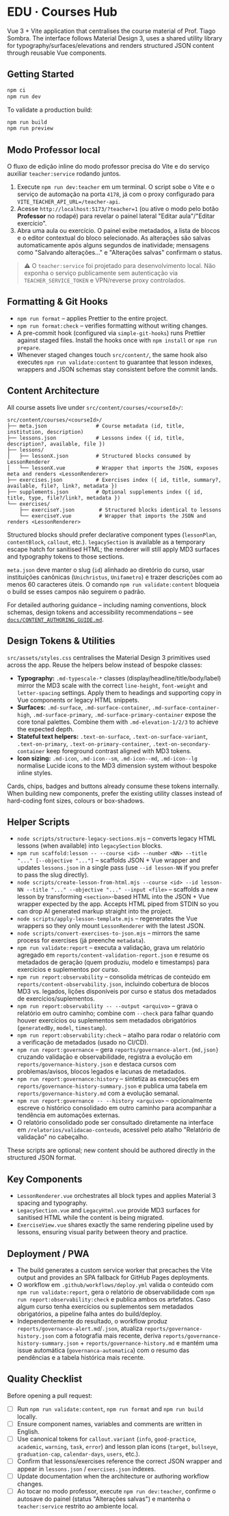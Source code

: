 ﻿# EDU · Courses Hub

Vue 3 + Vite application that centralises the course material of Prof. Tiago Sombra. The interface follows Material Design 3, uses a shared utility library for typography/surfaces/elevations and renders structured JSON content through reusable Vue components.

## Getting Started

```bash
npm ci
npm run dev
```

To validate a production build:

```bash
npm run build
npm run preview
```

## Modo Professor local

O fluxo de edição inline do modo professor precisa do Vite e do serviço auxiliar `teacher:service` rodando juntos.

1. Execute `npm run dev:teacher` em um terminal. O script sobe o Vite e o serviço de automação na porta `4178`, já com o proxy configurado para `VITE_TEACHER_API_URL=/teacher-api`.
2. Acesse `http://localhost:5173/?teacher=1` (ou ative o modo pelo botão **Professor** no rodapé) para revelar o painel lateral "Editar aula"/"Editar exercício".
3. Abra uma aula ou exercício. O painel exibe metadados, a lista de blocos e o editor contextual do bloco selecionado. As alterações são salvas automaticamente após alguns segundos de inatividade; mensagens como "Salvando alterações…" e "Alterações salvas" confirmam o status.

> ⚠️ O `teacher:service` foi projetado para desenvolvimento local. Não exponha o serviço publicamente sem autenticação via `TEACHER_SERVICE_TOKEN` e VPN/reverse proxy controlados.

## Formatting & Git Hooks

- `npm run format` – applies Prettier to the entire project.
- `npm run format:check` – verifies formatting without writing changes.
- A pre-commit hook (configured via `simple-git-hooks`) runs Prettier against staged files. Install the hooks once with `npm install` or `npm run prepare`.
- Whenever staged changes touch `src/content/`, the same hook also executes `npm run validate:content` to guarantee that lesson indexes, wrappers and JSON schemas stay consistent before the commit lands.

## Content Architecture

All course assets live under `src/content/courses/<courseId>/`:

```
src/content/courses/<courseId>/
├── meta.json                # Course metadata (id, title, institution, description)
├── lessons.json             # Lessons index ({ id, title, description?, available, file })
├── lessons/
│   ├── lessonX.json         # Structured blocks consumed by LessonRenderer
│   └── lessonX.vue          # Wrapper that imports the JSON, exposes meta and renders <LessonRenderer>
├── exercises.json           # Exercises index ({ id, title, summary?, available, file?, link?, metadata })
├── supplements.json         # Optional supplements index ({ id, title, type, file?/link?, metadata })
└── exercises/
    ├── exerciseY.json        # Structured blocks identical to lessons
    └── exerciseY.vue         # Wrapper that imports the JSON and renders <LessonRenderer>
```

Structured blocks should prefer declarative component types (`lessonPlan`, `contentBlock`, `callout`, etc.). `legacySection` is available as a temporary escape hatch for sanitised HTML; the renderer will still apply MD3 surfaces and typography tokens to those sections.

`meta.json` deve manter o slug (`id`) alinhado ao diretório do curso, usar instituições canônicas (`Unichristus`, `Unifametro`) e trazer descrições com ao menos 60 caracteres úteis. O comando `npm run validate:content` bloqueia o build se esses campos não seguirem o padrão.

For detailed authoring guidance – including naming conventions, block schemas, design tokens and accessibility recommendations – see [`docs/CONTENT_AUTHORING_GUIDE.md`](docs/CONTENT_AUTHORING_GUIDE.md).

## Design Tokens & Utilities

`src/assets/styles.css` centralises the Material Design 3 primitives used across the app. Reuse the helpers below instead of bespoke classes:

- **Typography:** `.md-typescale-*` classes (display/headline/title/body/label) mirror the MD3 scale with the correct `line-height`, `font-weight` and `letter-spacing` settings. Apply them to headings and supporting copy in Vue components or legacy HTML snippets.
- **Surfaces:** `.md-surface`, `.md-surface-container`, `.md-surface-container-high`, `.md-surface-primary`, `.md-surface-primary-container` expose the core tonal palettes. Combine them with `.md-elevation-1/2/3` to achieve the expected depth.
- **Stateful text helpers:** `.text-on-surface`, `.text-on-surface-variant`, `.text-on-primary`, `.text-on-primary-container`, `.text-on-secondary-container` keep foreground contrast aligned with MD3 tokens.
- **Icon sizing:** `.md-icon`, `.md-icon--sm`, `.md-icon--md`, `.md-icon--lg` normalise Lucide icons to the MD3 dimension system without bespoke inline styles.

Cards, chips, badges and buttons already consume these tokens internally. When building new components, prefer the existing utility classes instead of hard-coding font sizes, colours or box-shadows.

## Helper Scripts

- `node scripts/structure-legacy-sections.mjs` – converts legacy HTML lessons (when available) into `legacySection` blocks.
- `npm run scaffold:lesson -- --course <id> --number <NN> --title "..." [--objective "..."]` – scaffolds JSON + Vue wrapper and updates `lessons.json` in a single pass (use `--id lesson-NN` if you prefer to pass the slug directly).
- `node scripts/create-lesson-from-html.mjs --course <id> --id lesson-NN --title "..." --objective "..." --input <file>` –
  scaffolds a new lesson by transforming `<section>`-based HTML into the JSON + Vue wrapper expected by the app. Accepts HTML
  piped from STDIN so you can drop AI generated markup straight into the project.
- `node scripts/apply-lesson-template.mjs` – regenerates the Vue wrappers so they only mount `LessonRenderer` with the latest JSON.
- `node scripts/convert-exercises-to-json.mjs` – mirrors the same process for exercises (já preenche `metadata`).
- `npm run validate:report` – executa a validação, grava um relatório agregado em `reports/content-validation-report.json` e resume os metadados de geração (quem produziu, modelo e timestamps) para exercícios e suplementos por curso.
- `npm run report:observability` – consolida métricas de conteúdo em `reports/content-observability.json`, incluindo cobertura de blocos MD3 vs. legados, lições disponíveis por curso e status dos metadados de exercícios/suplementos.
- `npm run report:observability -- --output <arquivo>` – grava o relatório em outro caminho; combine com `--check` para falhar quando houver exercícios ou suplementos sem metadados obrigatórios (`generatedBy`, `model`, `timestamp`).
- `npm run report:observability:check` – atalho para rodar o relatório com a verificação de metadados (usado no CI/CD).
- `npm run report:governance` – gera `reports/governance-alert.{md,json}` cruzando validação e observabilidade, registra a evolução em `reports/governance-history.json` e destaca cursos com problemas/avisos, blocos legados e lacunas de metadados.
- `npm run report:governance:history` – sintetiza as execuções em `reports/governance-history-summary.json` e publica uma tabela em `reports/governance-history.md` com a evolução semanal.
- `npm run report:governance -- --history <arquivo>` – opcionalmente escreve o histórico consolidado em outro caminho para acompanhar a tendência em automações externas.
- O relatório consolidado pode ser consultado diretamente na interface em `/relatorios/validacao-conteudo`, acessível pelo atalho "Relatório de validação" no cabeçalho.

These scripts are optional; new content should be authored directly in the structured JSON format.

## Key Components

- `LessonRenderer.vue` orchestrates all block types and applies Material 3 spacing and typography.
- `LegacySection.vue` and `LegacyHtml.vue` provide MD3 surfaces for sanitised HTML while the content is being migrated.
- `ExerciseView.vue` shares exactly the same rendering pipeline used by lessons, ensuring visual parity between theory and practice.

## Deployment / PWA

- The build generates a custom service worker that precaches the Vite output and provides an SPA fallback for GitHub Pages deployments.
- O workflow em `.github/workflows/deploy.yml` valida o conteúdo com `npm run validate:report`, gera o relatório de observabilidade com `npm run report:observability:check` e publica ambos os artefatos. Caso algum curso tenha exercícios ou suplementos sem metadados obrigatórios, a pipeline falha antes do build/deploy.
- Independentemente do resultado, o workflow produz `reports/governance-alert.md`/`.json`, atualiza `reports/governance-history.json` com a fotografia mais recente, deriva `reports/governance-history-summary.json` + `reports/governance-history.md` e mantém uma issue automática (`governanca-automatica`) com o resumo das pendências e a tabela histórica mais recente.

## Quality Checklist

Before opening a pull request:

- [ ] Run `npm run validate:content`, `npm run format` and `npm run build` locally.
- [ ] Ensure component names, variables and comments are written in English.
- [ ] Use canonical tokens for `callout.variant` (`info`, `good-practice`, `academic`, `warning`, `task`, `error`) and lesson plan icons (`target`, `bullseye`, `graduation-cap`, `calendar-days`, `users`, etc.).
- [ ] Confirm that lessons/exercises reference the correct JSON wrapper and appear in `lessons.json` / `exercises.json` indexes.
- [ ] Update documentation when the architecture or authoring workflow changes.
- [ ] Ao tocar no modo professor, execute `npm run dev:teacher`, confirme o autosave do painel (status "Alterações salvas") e mantenha o `teacher:service` restrito ao ambiente local.
